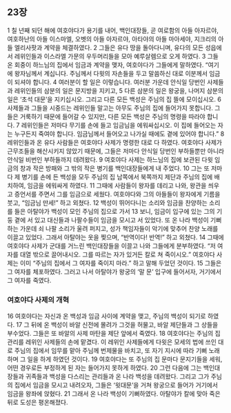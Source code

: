 ## 23장
1 칠 년째 되던 해에 여호야다가 용기를 내어, 백인대장들, 곧 여로함의 아들 아자르야, 여호하난의 아들 이스마엘, 오벳의 아들 아자르야, 아타야의 아들 마아세야, 지크리의 아들 엘리사팟과 계약을 체결하였다.
2 그들은 유다 땅을 돌아다니며, 유다의 모든 성읍에서 레위인들과 이스라엘 가문의 우두머리들을 모아 예루살렘으로 오게 하였다.
3 그들 온 회중이 하느님의 집에서 임금과 계약을 맺자, 여호야다가 그들에게 말하였다. “여기에 왕자님께서 계십니다. 주님께서 다윗의 자손들을 두고 말씀하신 대로 이분께서 임금이 되셔야 합니다.
4 여러분이 할 일은 이렇습니다. 여러분 가운데 안식일 당번인 사제들과 레위인들의 삼분의 일은 문지방을 지키고,
5 다른 삼분의 일은 왕궁을, 나머지 삼분의 일은 ‘초석 대문’을 지키십시오. 그리고 다른 모든 백성은 주님의 집 뜰에 모이십시오.
6 사제들과 그들을 시중드는 레위인들 말고는 아무도 주님의 집에 들어가지 못합니다. 그들은 거룩하기 때문에 들어갈 수 있지만, 다른 모든 백성은 주님의 명령을 따라야 합니다.
7 레위인들은 저마다 무기를 손에 들고 임금님을 에워싸십시오. 이 집에 들어오는 자는 누구든지 죽여야 합니다. 임금님께서 들어오고 나가실 때에도 곁에 있어야 합니다.”
8 레위인들과 온 유다 사람들은 여호야다 사제가 명령한 대로 다 하였다. 여호야다 사제가 근무조들을 해산시키지 않았기 때문에, 그들은 저마다 안식일 당번인 부하들뿐만 아니라 안식일 비번인 부하들까지 데려왔다.
9 여호야다 사제는 하느님의 집에 보관된 다윗 임금의 창과 작은 방패와 그 밖의 작은 병기를 백인대장들에게 내 주었다.
10 그는 또 저마다 제 병기를 손에 든 백성을 모두 주님의 집 남쪽에서 북쪽까지 제단과 주님의 집에 배치하여, 임금을 에워싸게 하였다.
11 그때에 사람들이 왕자를 데리고 나와, 왕관을 씌우고 증언서를 주면서 그를 임금으로 세웠다. 여호야다와 그의 아들들이 왕자에게 기름을 붓고, “임금님 만세!” 하고 외쳤다.
12 백성이 뛰어다니는 소리와 임금을 찬양하는 소리를 들은 아탈야가 백성이 모인 주님의 집으로 가서
13 보니, 임금이 입구에 있는 그의 기둥 곁에 서 있고 대신들과 나팔수들이 임금을 모시고 서 있었다. 또 온 나라 백성이 기뻐하는 가운데 쇠 나팔 소리가 울려 퍼지고, 성가 책임자들이 악기에 맞추어 찬양 노래를 이끌고 있었다. 그래서 아탈야는 옷을 찢으며, “반역이다! 반역!” 하고 외쳤다.
14 그때에 여호야다 사제가 군대를 거느린 백인대장들을 이끌고 나와 그들에게 분부하였다. “저 여자를 대열 밖으로 끌어내시오. 그를 따르는 자가 있거든 칼로 쳐 죽이시오.” 여호야다 사제는 이미 “주님의 집에서 그 여자를 죽이지 마라.” 하고 말해 두었던 것이다.
15 그들은 그 여자를 체포하였다. 그러고 나서 아탈야가 왕궁의 ‘말 문’ 입구에 들어서자, 거기에서 그 여자를 죽였다.
### 여호야다 사제의 개혁
16 여호야다는 자신과 온 백성과 임금 사이에 계약을 맺고, 주님의 백성이 되기로 하였다.
17 그 뒤에 온 백성이 바알 신전에 몰려가 그것을 허물고, 바알 제단들과 그 상들을 부수었다. 그들은 또 바알의 사제 마탄을 제단 앞에서 죽였다.
18 여호야다는 주님의 집 관리를 레위인 사제들의 손에 맡겼다. 이 레위인 사제들에게 다윗은 모세의 법에 쓰인 대로 주님의 집에서 임무를 맡아 주님께 번제물을 바치고, 또 자기 지시에 따라 기뻐 노래하며 그 일을 하게 하였던 것이다.
19 여호야다는 또 주님의 집 문마다 문지기들을 세워, 어떤 경우로든 부정하게 된 자는 들어가지 못하게 하였다.
20 그런 다음에 그는 백인대장들과 귀족들과 백성을 다스리는 관리들과 온 나라 백성을 데려왔다. 그리고 그가 주님의 집에서 임금을 모시고 내려오자, 그들은 ‘윗대문’을 거쳐 왕궁으로 들어가 거기에서 임금을 왕좌에 앉혔다.
21 그래서 온 나라 백성이 기뻐하였다. 아탈야가 칼에 맞아 죽은 뒤로 도성은 평온해졌다.
